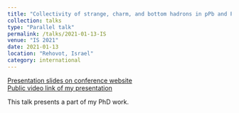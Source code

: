 ```yaml
---
title: "Collectivity of strange, charm, and bottom hadrons in pPb and PbPb with CMS"
collection: talks
type: "Parallel talk"
permalink: /talks/2021-01-13-IS
venue: "IS 2021"
date: 2021-01-13
location: "Rehovot, Israel"
category: international
---
```

[Presentation slides on conference website](https://indico.lip.pt/event/592/contributions/3250/)  
[Public video link of my presentation](https://cds.cern.ch/record/2749455)

This talk presents a part of my PhD work.
